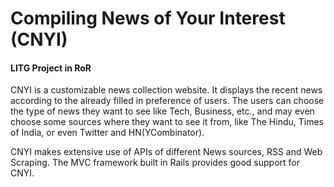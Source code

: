 # Compiling News of Your Interest (CNYI)
#### LITG Project in RoR

CNYI is a customizable news collection website. It displays the recent news according to the already filled in preference of users. The users can choose the type of news they want to see like Tech, Business, etc., and may even choose some sources where they want to see it from, like The Hindu, Times of India, or even Twitter and HN(YCombinator).

CNYI makes extensive use of APIs of different News sources, RSS and Web Scraping. The MVC framework built in Rails provides good support for CNYI.